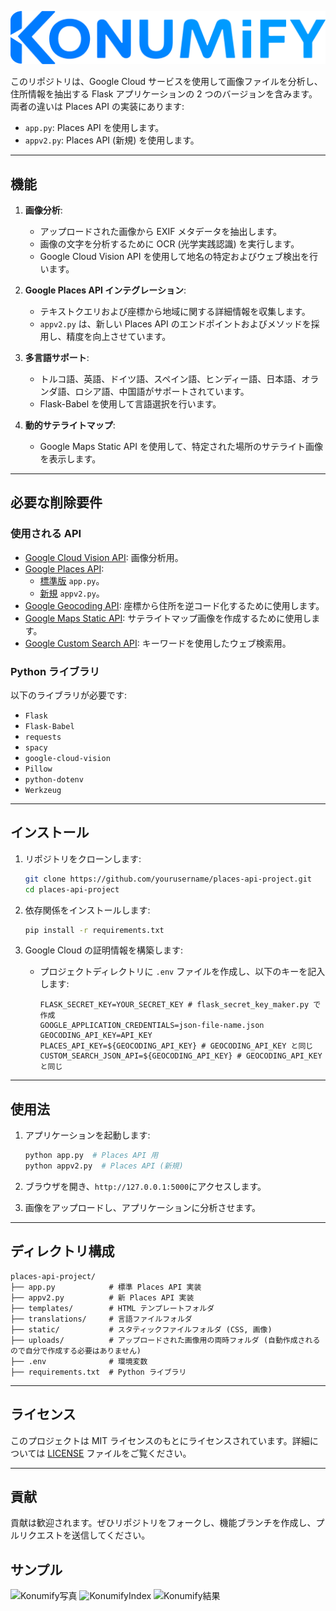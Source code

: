 ![KonumifyLogo](../static/konumify.png)

このリポジトリは、Google Cloud サービスを使用して画像ファイルを分析し、住所情報を抽出する Flask アプリケーションの 2 つのバージョンを含みます。両者の違いは Places API の実装にあります:

- `app.py`: Places API を使用します。
- `appv2.py`: Places API (新規) を使用します。

---

## 機能

1. **画像分析**:
   - アップロードされた画像から EXIF メタデータを抽出します。
   - 画像の文字を分析するために OCR (光学実践認識) を実行します。
   - Google Cloud Vision API を使用して地名の特定およびウェブ検出を行います。

2. **Google Places API インテグレーション**:
   - テキストクエリおよび座標から地域に関する詳細情報を収集します。
   - `appv2.py` は、新しい Places API のエンドポイントおよびメソッドを採用し、精度を向上させています。

3. **多言語サポート**:
   - トルコ語、英語、ドイツ語、スペイン語、ヒンディー語、日本語、オランダ語、ロシア語、中国語がサポートされています。
   - Flask-Babel を使用して言語選択を行います。

4. **動的サテライトマップ**:
   - Google Maps Static API を使用して、特定された場所のサテライト画像を表示します。

---

## 必要な削除要件

### 使用される API

- [Google Cloud Vision API](https://cloud.google.com/vision/docs): 画像分析用。
- [Google Places API](https://developers.google.com/maps/documentation/places/web-service/choose-api):
  - [標準版](https://developers.google.com/maps/documentation/places/web-service/search) `app.py`。
  - [新規](https://developers.google.com/maps/documentation/places/web-service/op-overview) `appv2.py`。
- [Google Geocoding API](https://developers.google.com/maps/documentation/geocoding): 座標から住所を逆コード化するために使用します。
- [Google Maps Static API](https://developers.google.com/maps/documentation/maps-static): サテライトマップ画像を作成するために使用します。
- [Google Custom Search API](https://developers.google.com/custom-search/v1/introduction): キーワードを使用したウェブ検索用。

### Python ライブラリ

以下のライブラリが必要です:

- `Flask`
- `Flask-Babel`
- `requests`
- `spacy`
- `google-cloud-vision`
- `Pillow`
- `python-dotenv`
- `Werkzeug`

---

## インストール

1. リポジトリをクローンします:
   ```bash
   git clone https://github.com/yourusername/places-api-project.git
   cd places-api-project
   ```

3. 依存関係をインストールします:
   ```bash
   pip install -r requirements.txt
   ```

4. Google Cloud の証明情報を構築します:
   - プロジェクトディレクトリに `.env` ファイルを作成し、以下のキーを記入します:
     ```env
     FLASK_SECRET_KEY=YOUR_SECRET_KEY # flask_secret_key_maker.py で作成
     GOOGLE_APPLICATION_CREDENTIALS=json-file-name.json
     GEOCODING_API_KEY=API_KEY
     PLACES_API_KEY=${GEOCODING_API_KEY} # GEOCODING_API_KEY と同じ
     CUSTOM_SEARCH_JSON_API=${GEOCODING_API_KEY} # GEOCODING_API_KEY と同じ
     ```

---

## 使用法

1. アプリケーションを起動します:
   ```bash
   python app.py  # Places API 用
   python appv2.py  # Places API (新規)
   ```

2. ブラウザを開き、`http://127.0.0.1:5000`にアクセスします。

3. 画像をアップロードし、アプリケーションに分析させます。

---

## ディレクトリ構成

```
places-api-project/
├── app.py            # 標準 Places API 実装
├── appv2.py          # 新 Places API 実装
├── templates/        # HTML テンプレートフォルダ
├── translations/     # 言語ファイルフォルダ
├── static/           # スタティックファイルフォルダ (CSS, 画像)
├── uploads/          # アップロードされた画像用の両時フォルダ (自動作成されるので自分で作成する必要はありません)
├── .env              # 環境変数
├── requirements.txt  # Python ライブラリ
```

---

## ライセンス

このプロジェクトは MIT ライセンスのもとにライセンスされています。詳細については [LICENSE](LICENSE) ファイルをご覧ください。

---

## 貢献

貢献は歓迎されます。ぜひリポジトリをフォークし、機能ブランチを作成し、プルリクエストを送信してください。

## サンプル
![Konumify写真](https://i.ibb.co/tMyNj6x/TTOWER.jpg)
![KonumifyIndex](https://i.ibb.co/bB0W0LP/1-ja.png)
![Konumify結果](https://i.ibb.co/zGvV4w5/2-ja.png)
